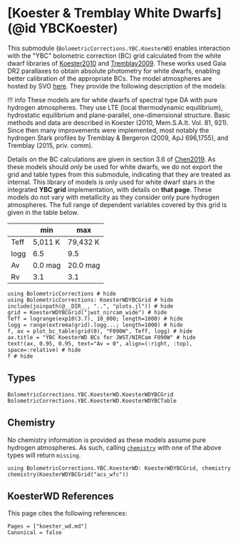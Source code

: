 # [Koester & Tremblay White Dwarfs](@id YBCKoester)

This submodule (`BolometricCorrections.YBC.KoesterWD`) enables interaction with the "YBC" bolometric correction (BC) grid calculated from the white dwarf libraries of [Koester2010](@citet) and [Tremblay2009](@citet). These works used Gaia DR2 parallaxes to obtain absolute photometry for white dwarfs, enabling better calibration of the appropriate BCs. The model atmospheres are hosted by SVO [here](http://svo2.cab.inta-csic.es/theory/newov2/index.php). They provide the following description of the models:

!!! info 
    These models are for white dwarfs of spectral type DA with pure hydrogen atmospheres. They use LTE (local thermodynamic equilibrium), hydrostatic equilibrium and plane-parallel, one-dimensional structure. Basic methods and data are described in Koester (2010, Mem.S.A.It. Vol. 81, 921). Since then many improvements were implemented, most notably the hydrogen Stark profiles by Tremblay & Bergeron (2009, ApJ 696,1755), and Tremblay (2015, priv. comm).

Details on the BC calculations are given in section 3.6 of [Chen2019](@citet). As these models should *only* be used for white dwarfs, we do not export the grid and table types from this submodule, indicating that they are treated as internal. This library of models is only used for white dwarf stars in the integrated **YBC grid** implementation, with details on **that page**. These models do not vary with metallicity as they consider only pure hydrogen atmospheres. The full range of dependent variables covered by this grid is given in the table below.

|        | min    | max   |
|--------|--------|-------|
| Teff   | 5,011 K | 79,432 K |
| logg   | 6.5  | 9.5   |
| Av     | 0.0 mag    | 20.0 mag   |
| Rv     | 3.1    | 3.1   | 

```@example
using BolometricCorrections # hide
using BolometricCorrections: KoesterWDYBCGrid # hide
include(joinpath(@__DIR__, "..", "plots.jl")) # hide
grid = KoesterWDYBCGrid("jwst_nircam_wide") # hide
Teff = logrange(exp10(3.7), 10_000; length=1000) # hide
logg = range(extrema(grid).logg...; length=1000) # hide
f, ax = plot_bc_table(grid(0), "F090W", Teff, logg) # hide
ax.title = "YBC KoesterWD BCs for JWST/NIRCam F090W" # hide
text!(ax, 0.95, 0.95, text="Av = 0", align=(:right, :top), space=:relative) # hide
f # hide
```

## Types

```@docs
BolometricCorrections.YBC.KoesterWD.KoesterWDYBCGrid
BolometricCorrections.YBC.KoesterWD.KoesterWDYBCTable
```

## Chemistry
No chemistry information is provided as these models assume pure hydrogen atmospheres. As such, calling [`chemistry`](@ref) with one of the above types will return `missing`.

```@example
using BolometricCorrections.YBC.KoesterWD: KoesterWDYBCGrid, chemistry
chemistry(KoesterWDYBCGrid("acs_wfc"))
```

## KoesterWD References
This page cites the following references:

```@bibliography
Pages = ["koester_wd.md"]
Canonical = false
```